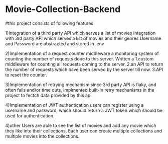 # Movie-Collection-Backend

#this project consists of following features


1)Integration of a third party API which serves a list of movies
    Integration with 3rd party API which serves a list of movies and their genres
    Username and Password are abstracted and stored in .env
    
2)Implementation of a request counter middleware
    a monitoring system of counting the number of requests done to this server. Written a 
    1.custom middleware for counting all requests coming to the server.
    2.an API to return the number of requests which have been served by the server till now. 
    3.API to reset the counter.


3)Implementation of retrying mechanism
    since 3rd party API is flaky, and often fails and/or time outs,
    implmented built-in retry mechanisms in the project to fectch data provided by this api.
    
4)Implementation of JWT authentication
     users can register using a username and password, which should return a JWT token which should be used for authentication.

4)other
    Users are able to see the list of movies and add any movie which they like into their collections.
    Each user can create multiple collections and multiple movies into the collections.


